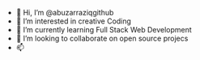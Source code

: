 - 👋 Hi, I’m @abuzarraziqgithub
- 👀 I’m interested in creative Coding
- 🌱 I’m currently learning Full Stack Web Development
- 💞️ I’m looking to collaborate on open source projecs
- 📫 

<!---
abuzarraziqgithub/abuzarraziqgithub is a ✨ special ✨ repository because its `README.md` (this file) appears on your GitHub profile.
You can click the Preview link to take a look at your changes.
--->
